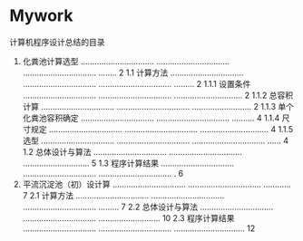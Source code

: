 # Mywork
计算机程序设计总结的目录
1. 化粪池计算选型 ................................ ................................ ................................ ........ 2
1.1 计算方法 ................................ ................................ ................................ ......... 2
1.1.1 设置条件 ................................ ................................ .............................. 2
1.1.2 总容积计算 ................................ ................................ .......................... 2
1.1.3 单个化粪池容积确定 ................................ ................................ .......... 4
1.1.4 尺寸规定 ................................ ................................ .............................. 4
1.1.5 选型 ................................ ................................ ................................ ...... 4
1.2 总体设计与算法 ................................ ................................ ............................. 5
1.3 程序计算结果 ................................ ................................ ................................ . 6
2. 平流沉淀池（初）设计算 ................................ ................................ ............ 7
2.1 计算方法 ................................ ................................ ................................ ......... 7
2.2 总体设计与算法 ................................ ................................ ........................... 10
2.3 程序计算结果 ................................ ................................ ............................... 12
